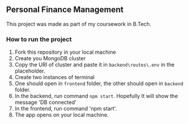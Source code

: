 ## Personal Finance Management
This project was made as part of my coursework in B.Tech.


### How to run the project
1. Fork this repository in your local machine
2. Create you MongoDB cluster
3. Copy the URI of cluster and paste it in `backend\routes\.env` in the placeholder.
4. Create two instances of terminal
5. One should open in `frontend` folder, the other should open in `backend` folder.
6. In the backend, run command `npm start`. Hopefully It will show the message 'DB connected'
7. In the frontend, run command 'npm start'.
8. The app opens on your local machine.
